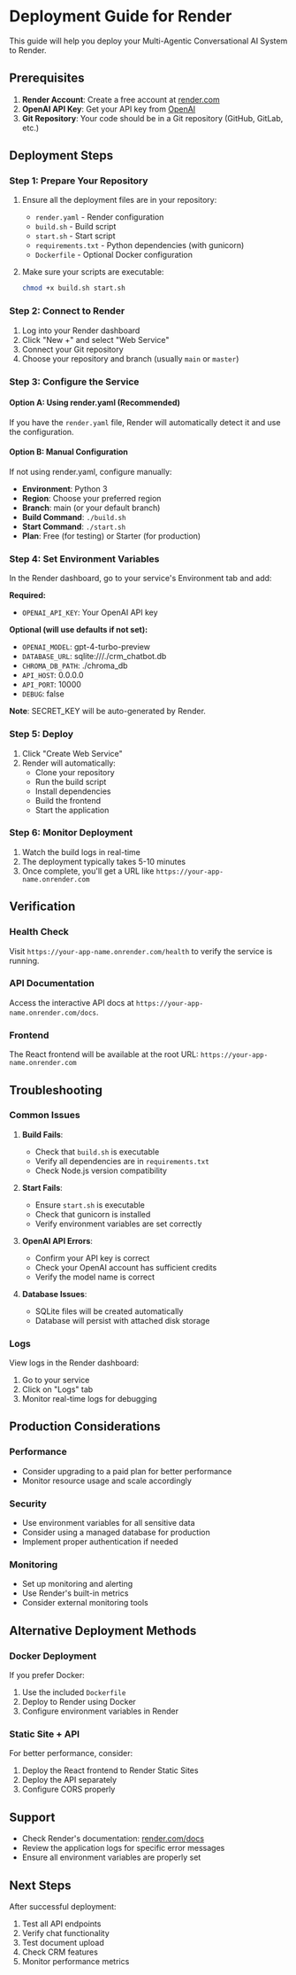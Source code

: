 # Deployment Guide for Render

This guide will help you deploy your Multi-Agentic Conversational AI System to Render.

## Prerequisites

1. **Render Account**: Create a free account at [render.com](https://render.com)
2. **OpenAI API Key**: Get your API key from [OpenAI](https://platform.openai.com/api-keys)
3. **Git Repository**: Your code should be in a Git repository (GitHub, GitLab, etc.)

## Deployment Steps

### Step 1: Prepare Your Repository

1. Ensure all the deployment files are in your repository:
   - `render.yaml` - Render configuration
   - `build.sh` - Build script
   - `start.sh` - Start script
   - `requirements.txt` - Python dependencies (with gunicorn)
   - `Dockerfile` - Optional Docker configuration

2. Make sure your scripts are executable:
   ```bash
   chmod +x build.sh start.sh
   ```

### Step 2: Connect to Render

1. Log into your Render dashboard
2. Click "New +" and select "Web Service"
3. Connect your Git repository
4. Choose your repository and branch (usually `main` or `master`)

### Step 3: Configure the Service

#### Option A: Using render.yaml (Recommended)
If you have the `render.yaml` file, Render will automatically detect it and use the configuration.

#### Option B: Manual Configuration
If not using render.yaml, configure manually:

- **Environment**: Python 3
- **Region**: Choose your preferred region
- **Branch**: main (or your default branch)
- **Build Command**: `./build.sh`
- **Start Command**: `./start.sh`
- **Plan**: Free (for testing) or Starter (for production)

### Step 4: Set Environment Variables

In the Render dashboard, go to your service's Environment tab and add:

**Required:**
- `OPENAI_API_KEY`: Your OpenAI API key

**Optional (will use defaults if not set):**
- `OPENAI_MODEL`: gpt-4-turbo-preview
- `DATABASE_URL`: sqlite:///./crm_chatbot.db
- `CHROMA_DB_PATH`: ./chroma_db
- `API_HOST`: 0.0.0.0
- `API_PORT`: 10000
- `DEBUG`: false

**Note**: SECRET_KEY will be auto-generated by Render.

### Step 5: Deploy

1. Click "Create Web Service"
2. Render will automatically:
   - Clone your repository
   - Run the build script
   - Install dependencies
   - Build the frontend
   - Start the application

### Step 6: Monitor Deployment

1. Watch the build logs in real-time
2. The deployment typically takes 5-10 minutes
3. Once complete, you'll get a URL like `https://your-app-name.onrender.com`

## Verification

### Health Check
Visit `https://your-app-name.onrender.com/health` to verify the service is running.

### API Documentation
Access the interactive API docs at `https://your-app-name.onrender.com/docs`.

### Frontend
The React frontend will be available at the root URL: `https://your-app-name.onrender.com`

## Troubleshooting

### Common Issues

1. **Build Fails**:
   - Check that `build.sh` is executable
   - Verify all dependencies are in `requirements.txt`
   - Check Node.js version compatibility

2. **Start Fails**:
   - Ensure `start.sh` is executable
   - Check that gunicorn is installed
   - Verify environment variables are set correctly

3. **OpenAI API Errors**:
   - Confirm your API key is correct
   - Check your OpenAI account has sufficient credits
   - Verify the model name is correct

4. **Database Issues**:
   - SQLite files will be created automatically
   - Database will persist with attached disk storage

### Logs

View logs in the Render dashboard:
1. Go to your service
2. Click on "Logs" tab
3. Monitor real-time logs for debugging

## Production Considerations

### Performance
- Consider upgrading to a paid plan for better performance
- Monitor resource usage and scale accordingly

### Security
- Use environment variables for all sensitive data
- Consider using a managed database for production
- Implement proper authentication if needed

### Monitoring
- Set up monitoring and alerting
- Use Render's built-in metrics
- Consider external monitoring tools

## Alternative Deployment Methods

### Docker Deployment
If you prefer Docker:
1. Use the included `Dockerfile`
2. Deploy to Render using Docker
3. Configure environment variables in Render

### Static Site + API
For better performance, consider:
1. Deploy the React frontend to Render Static Sites
2. Deploy the API separately
3. Configure CORS properly

## Support

- Check Render's documentation: [render.com/docs](https://render.com/docs)
- Review the application logs for specific error messages
- Ensure all environment variables are properly set

## Next Steps

After successful deployment:
1. Test all API endpoints
2. Verify chat functionality
3. Test document upload
4. Check CRM features
5. Monitor performance metrics 